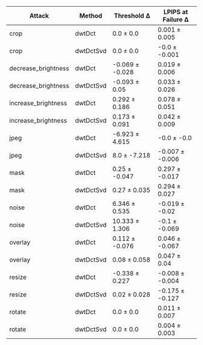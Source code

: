| Attack | Method | Threshold Δ | LPIPS at Failure Δ |
|--------|--------|--------------|---------------------|
| crop | dwtDct | 0.0 ± 0.0 | 0.001 ± 0.005 |
| crop | dwtDctSvd | 0.0 ± 0.0 | -0.0 ± -0.001 |
| decrease_brightness | dwtDct | -0.069 ± -0.028 | 0.019 ± 0.006 |
| decrease_brightness | dwtDctSvd | -0.093 ± 0.05 | 0.033 ± 0.026 |
| increase_brightness | dwtDct | 0.292 ± 0.186 | 0.078 ± 0.051 |
| increase_brightness | dwtDctSvd | 0.173 ± 0.091 | 0.042 ± 0.009 |
| jpeg | dwtDct | -6.923 ± 4.615 | -0.0 ± -0.0 |
| jpeg | dwtDctSvd | 8.0 ± -7.218 | -0.007 ± -0.006 |
| mask | dwtDct | 0.25 ± -0.047 | 0.297 ± -0.017 |
| mask | dwtDctSvd | 0.27 ± 0.035 | 0.294 ± 0.027 |
| noise | dwtDct | 6.346 ± 0.535 | -0.019 ± -0.02 |
| noise | dwtDctSvd | 10.333 ± 1.306 | -0.1 ± -0.069 |
| overlay | dwtDct | 0.112 ± -0.076 | 0.046 ± -0.067 |
| overlay | dwtDctSvd | 0.08 ± 0.058 | 0.047 ± 0.04 |
| resize | dwtDct | -0.338 ± 0.227 | -0.008 ± -0.004 |
| resize | dwtDctSvd | 0.02 ± 0.028 | -0.175 ± -0.127 |
| rotate | dwtDct | 0.0 ± 0.0 | 0.011 ± 0.007 |
| rotate | dwtDctSvd | 0.0 ± 0.0 | 0.004 ± 0.003 |
